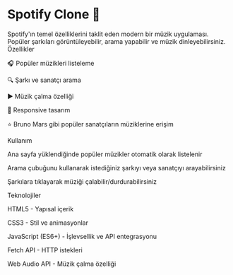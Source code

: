# Spotify Clone 🎵

Spotify'ın temel özelliklerini taklit eden modern bir müzik uygulaması. Popüler şarkıları görüntüleyebilir, arama yapabilir ve müzik dinleyebilirsiniz.
Özellikler

🎧 Popüler müzikleri listeleme

🔍 Şarkı ve sanatçı arama

▶️ Müzik çalma özelliği

📱 Responsive tasarım

⭐ Bruno Mars gibi popüler sanatçıların müziklerine erişim

Kullanım

Ana sayfa yüklendiğinde popüler müzikler otomatik olarak listelenir

Arama çubuğunu kullanarak istediğiniz şarkıyı veya sanatçıyı arayabilirsiniz

Şarkılara tıklayarak müziği çalabilir/durdurabilirsiniz

Teknolojiler

HTML5 - Yapısal içerik

CSS3 - Stil ve animasyonlar

JavaScript (ES6+) - İşlevsellik ve API entegrasyonu

Fetch API - HTTP istekleri

Web Audio API - Müzik çalma özelliği
